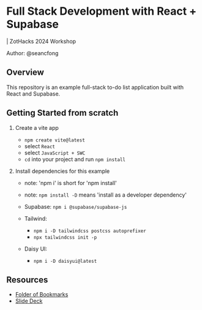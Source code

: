 # Full Stack Development with React + Supabase

| ZotHacks 2024 Workshop

Author: @seancfong

## Overview

This repository is an example full-stack to-do list application built with React and Supabase.

## Getting Started from scratch

1. Create a vite app

   - `npm create vite@latest`
   - select `React`
   - select `JavaScript + SWC`
   - `cd` into your project and run `npm install`

2. Install dependencies for this example

   - note: 'npm i' is short for 'npm install'
   - note: `npm install -D` means 'install as a developer dependency'

   - Supabase: `npm i @supabase/supabase-js`
   - Tailwind:
     - `npm i -D tailwindcss postcss autoprefixer`
     - `npx tailwindcss init -p`
   - Daisy UI:
     - `npm i -D daisyui@latest`

## Resources

- [Folder of Bookmarks](https://arc.net/folder/3AAA6029-C6C2-4C0B-A369-1AB89E410C47)
- [Slide Deck](https://www.figma.com/slides/Cvu8TaTVeJaixA8lmlhLKE/%5BZotHacks%5D-Introduction-to-Full-stack-Development?node-id=35-63&t=NnYDG3hWui2Ge0bN-1)
